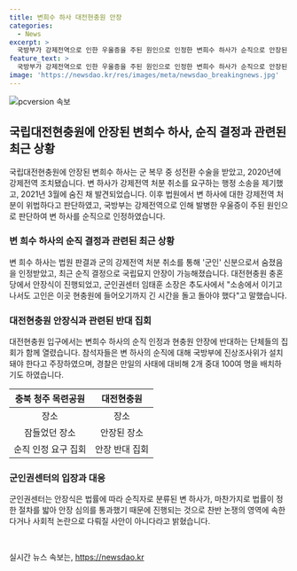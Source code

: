 ```yaml
---
title: 변희수 하사 대전현충원 안장
categories:
  - News
excerpt: >
  국방부가 강제전역으로 인한 우울증을 주된 원인으로 인정한 변희수 하사가 순직으로 안장된 소식에 대한 충북 청주 목련공원의 안장식과 대전현충원에서의 추모행렬에 이어 집회에 대한 보도도 있었다. 군인권센터와 반대 단체의 입장 차이와 경찰의 대비책도 다루어졌다. 요약문을 보고 누구나 이야기를 더 알고 싶어할 것이다.
feature_text: >
  국방부가 강제전역으로 인한 우울증을 주된 원인으로 인정한 변희수 하사가 순직으로 안장된 소식에 대한 충북 청주 목련공원의 안장식과 대전현충원에서의 추모행렬에 이어 집회에 대한 보도도 있었다. 군인권센터와 반대 단체의 입장 차이와 경찰의 대비책도 다루어졌다. 요약문을 보고 누구나 이야기를 더 알고 싶어할 것이다.
image: 'https://newsdao.kr/res/images/meta/newsdao_breakingnews.jpg'
---
```


<p><img src="https://newsdao.kr/res/images/meta/newsdao_breakingnews.jpg" alt="pcversion 속보" /></p>

<h2 data-ke-size="size26">국립대전현충원에 안장된 변희수 하사, 순직 결정과 관련된 최근 상황</h2>

<p data-ke-size="size16">국립대전현충원에 안장된 변희수 하사는 군 복무 중 성전환 수술을 받았고, 2020년에 강제전역 조치됐습니다. 변 하사가 강제전역 처분 취소를 요구하는 행정 소송을 제기했고, 2021년 3월에 숨진 채 발견되었습니다. 이후 법원에서 변 하사에 대한 강제전역 처분이 위법하다고 판단하였고, 국방부는 강제전역으로 인해 발병한 우울증이 주된 원인으로 판단하여 변 하사를 순직으로 인정하였습니다.</p>

<h3><b>변 희수 하사의 순직 결정과 관련된 최근 상황</b></h3>

<p data-ke-size="size16">변 희수 하사는 법원 판결과 군의 강제전역 처분 취소를 통해 '군인' 신분으로서 숨졌음을 인정받았고, 최근 순직 결정으로 국립묘지 안장이 가능해졌습니다. 대전현충원 충혼당에서 안장식이 진행되었고, 군인권센터 임태훈 소장은 추도사에서 "소송에서 이기고나서도 고인은 이곳 현충원에 들어오기까지 긴 시간을 돌고 돌아야 했다"고 말했습니다.</p>

<h3><b>대전현충원 안장식과 관련된 반대 집회</b></h3>

<p data-ke-size="size16">대전현충원 입구에서는 변희수 하사의 순직 인정과 현충원 안장에 반대하는 단체들의 집회가 함께 열렸습니다. 참석자들은 변 하사의 순직에 대해 국방부에 진상조사위가 설치돼야 한다고 주장하였으며, 경찰은 만일의 사태에 대비해 2개 중대 100여 명을 배치하기도 하였습니다.</p>

<table>
<thead>
<tr>
<th style="text-align: center;">충북 청주 목련공원</th>
<th style="text-align: center;">대전현충원</th>
</tr>
</thead>
<tbody>
<tr>
<td style="text-align: center;">장소</td>
<td style="text-align: center;">장소</td>
</tr>
<tr>
<td style="text-align: center;">잠들었던 장소</td>
<td style="text-align: center;">안장된 장소</td>
</tr>
<tr>
<td style="text-align: center;">순직 인정 요구 집회</td>
<td style="text-align: center;">안장 반대 집회</td>
</tr>
</tbody>
</table>

<h3><b>군인권센터의 입장과 대응</b></h3>

<p data-ke-size="size16">군인권센터는 안장식은 법률에 따라 순직자로 분류된 변 하사가, 마찬가지로 법률이 정한 절차를 밟아 안장 심의를 통과했기 때문에 진행되는 것으로 찬반 논쟁의 영역에 속한다거나 사회적 논란으로 다뤄질 사안이 아니다라고 밝혔습니다.</p>

<p data-ke-size="size16">&nbsp;</p>
실시간 뉴스 속보는, <a href="https://newsdao.kr" rel="dofollow">https://newsdao.kr</a>


